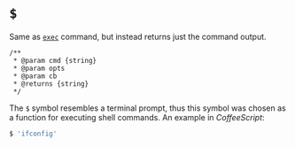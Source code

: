 # `$`

Same as [`exec`](./exec.md) command, but instead returns just the command output.

    /**
     * @param cmd {string}
     * @param opts
     * @param cb
     * @returns {string}
     */
     
The `$` symbol resembles a terminal prompt, thus this symbol was chosen as a function for executing shell commands.
An example in *CoffeeScript*:

```coffeescript
$ 'ifconfig'
```